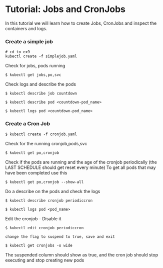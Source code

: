 # Tutorial: Jobs and CronJobs

In this tutorial we will learn how to create Jobs, CronJobs and inspect the containers and logs.

### Create a simple job 

```
# cd to ex9
kubectl create -f simplejob.yaml
```

Check for jobs, pods running

```
$ kubectl get jobs,po,svc
```

Check logs and describe the pods

```
$ kubectl describe job countdown

$ kubectl describe pod <countdown-pod_name>

$ kubectl logs pod <countdown-pod_name>
```

### Create a Cron Job

```
$ kubectl create -f cronjob.yaml 
```
Check for the running cronjob,pods,svc

```
$ kubectl get po,cronjob
```
Check if the pods are running and the age of the cronjob periodically (the LAST SCHEDULE should get reset every minute)
To get all pods that may have been completed use this 
```
$ kubectl get po,cronjob --show-all
```
Do a describe on the pods and check the logs

```
$ kubectl describe cronjob periodiccron

$ kubectl logs pod <pod_name> 

```
Edit the cronjob - Disable it

```
$ kubectl edit cronjob periodiccron

change the flag to suspend to true, save and exit

$ kubectl get cronjobs -o wide
```
The suspended column should show as true, and the cron job should stop executing and stop creating new pods

